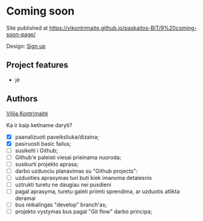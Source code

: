 # Coming soon

Site published at https://vikontrimaite.github.io/paskaitos-BIT/9%20coming-soon-page/

Design: [Sign up]()


## Project features
- jė

## Authors
[Vilija Kontrimaitė](https://github.com/vikontrimaite)


Ka ir kaip ketiname daryti?

* [x] paanalizuoti paveiksliuka/dizaina;
* [x] pasiruosti basic failus;
* [ ] susikelti i Github;
* [ ] Github'e paleisti viesai prieinama nuoroda;
* [ ] susikurti projekto aprasa;
* [ ] darbo uzduociu planavimas su "Github projects":
* [ ] uzduoties aprasymas turi buti kiek imanoma detalesnis
* [ ] uztrukti turetu ne daugiau nei pusdieni
* [ ] pagal aprasyma, turetu galeti priimti sprendima, ar uzduotis atlikta deramai
* [ ] bus reikalingas "develop" branch'as;
* [ ] projekto vystymas bus pagal "Git flow" darbo principa;